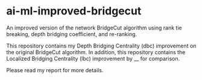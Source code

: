 ai-ml-improved-bridgecut
========================

An improved version of the network BridgeCut algorithm using rank tie breaking, depth bridging coefficient, and re-ranking.

This repository contains my Depth Bridging Centrality (dbc) improvement on the original BridgeCut algorithm.  In addition, this repository contains the Localized Bridging Centrality (lbc) improvement by __ for comparison.

Please read my report for more details.

